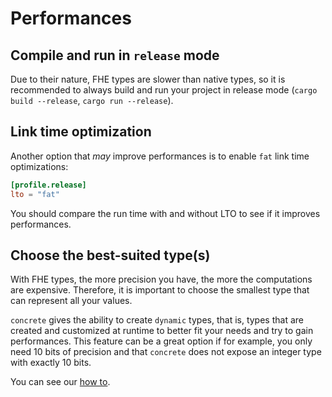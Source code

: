 # Performances

## Compile and run in `release` mode

Due to their nature, FHE types are slower than native types, so it is recommended to always build and run your project in release mode (`cargo build --release`, `cargo run --release`).

## Link time optimization

Another option that _may_ improve performances is to enable `fat` link time optimizations:

```toml
[profile.release]
lto = "fat"
```

You should compare the run time with and without LTO to see if it improves performances.

## Choose the best-suited type(s)

With FHE types, the more precision you have, the more the computations are expensive.
Therefore, it is important to choose the smallest type that can represent all your values.

`concrete` gives the ability to create `dynamic` types, that is, types that are created and customized
at runtime to better fit your needs and try to gain performances.
This feature can be a great option if for example, you only need 10 bits of precision
and that `concrete` does not expose an integer type with exactly 10 bits.

You can see our [how to](../how_to/dynamic_types.md).
